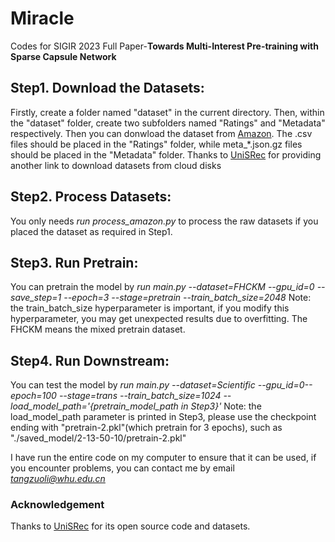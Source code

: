 # Miracle
Codes for SIGIR 2023 Full Paper-**Towards Multi-Interest Pre-training with Sparse Capsule Network**

## Step1. Download the Datasets:
  Firstly, create a folder named "dataset" in the current directory. Then, within the "dataset" folder, create two subfolders named "Ratings" and "Metadata" respectively. Then you can donwload the dataset from [Amazon](https://nijianmo.github.io/amazon/index.html). The .csv files should be placed in the "Ratings" folder, while meta_\*.json.gz files should be placed in the "Metadata" folder. Thanks to [UniSRec](https://github.com/RUCAIBox/UniSRec) for providing another link to download datasets from cloud disks
 
## Step2. Process Datasets:
  You only needs *run process_amazon.py* to process the raw datasets if you placed the dataset as required in Step1.
  
## Step3. Run Pretrain:
  You can pretrain the model by *run main.py --dataset=FHCKM --gpu_id=0 --save_step=1 --epoch=3 --stage=pretrain --train_batch_size=2048*
  Note: the train_batch_size hyperparameter is important, if you modify this hyperparameter, you may get unexpected results due to overfitting. The FHCKM means the mixed pretrain dataset.
 
## Step4. Run Downstream:
  You can test the model by *run main.py --dataset=Scientific --gpu_id=0--epoch=100 --stage=trans --train_batch_size=1024 --load_model_path='{pretrain_model_path in Step3}'*
  Note: the load_model_path parameter is printed in Step3, please use the checkpoint ending with "pretrain-2.pkl"(which pretrain for 3 epochs), such as "./saved_model/2-13-50-10/pretrain-2.pkl"


I have run the entire code on my computer to ensure that it can be used, if you encounter problems, you can contact me by email *tangzuoli@whu.edu.cn*
### Acknowledgement
Thanks to [UniSRec](https://github.com/RUCAIBox/UniSRec) for its open source code and datasets.

